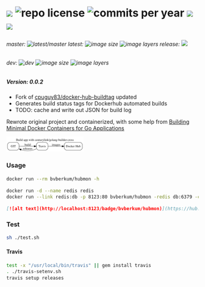 # [![](http://img.shields.io/travis/bvberkum/x-docker-hub-build-monitor.svg)](https://travis-ci.org/bvberkum/x-docker-hub-build-monitor) ![repo license](https://img.shields.io/github/license/bvberkum/x-docker-hub-build-monitor.svg) ![commits per year](https://img.shields.io/github/commit-activity/y/bvberkum/x-docker-hub-build-monitor.svg) ![](https://img.shields.io/github/languages/code-size/bvberkum/x-docker-hub-build-monitor.svg) ![](https://img.shields.io/github/repo-size/bvberkum/x-docker-hub-build-monitor.svg)
###### master: ![latest/master](https://img.shields.io/github/last-commit/bvberkum/x-docker-hub-build-monitor/master.svg) latest: ![image size](https://img.shields.io/imagelayers/image-size/bvberkum/hubmon/latest.svg) ![image layers](https://img.shields.io/imagelayers/layers/bvberkum/hubmon/latest.svg) release: ![](https://img.shields.io/github/tag/bvberkum/x-docker-hub-build-monitor.svg)
###### dev: ![dev](https://img.shields.io/github/last-commit/bvberkum/x-docker-hub-build-monitor/dev.svg) ![image size](https://img.shields.io/imagelayers/image-size/bvberkum/hubmon/dev.svg) ![image layers](https://img.shields.io/imagelayers/layers/bvberkum/hubmon/dev.svg)

##### Version: 0.0.2

- Fork of [cpuguy83/docker-hub-buildtag](/cpuguy83/docker-hub-buildtag) updated
- Generates build status tags for Dockerhub automated builds
- TODO: cache and write out JSON for build log

Rewrote original project and containerized, with some help from [Building Minimal Docker Containers for Go Applications](https://blog.codeship.com/building-minimal-docker-containers-for-go-applications/)

<img src="assets/ReadMe-fig1.svg" alt="Fig 1. illustration of main project flow. " width="40%" >

### Usage
```bash
docker run --rm bvberkum/hubmon -h
```

```bash
docker run -d --name redis redis
docker run --link redis:db -p 8123:80 bvberkum/hubmon -redis db:6379 -cache-timeout 10
```

```markdown
[![alt text](http://localhost:8123/badge/bvberkum/hubmon)](https://hub.docker.com/r/bvberkum/hubmon)
```

### Test
```bash
sh ./test.sh
```

#### Travis
```bash
test -x "/usr/local/bin/travis" || gem install travis
. ./travis-setenv.sh
travis setup releases
```

